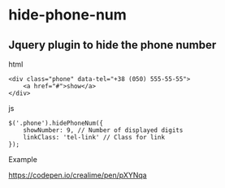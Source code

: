 # hide-phone-num
## Jquery plugin to hide the phone number

html

    <div class="phone" data-tel="+38 (050) 555-55-55">
        <a href="#">show</a>
    </div>

js

    $('.phone').hidePhoneNum({
        showNumber: 9, // Number of displayed digits
        linkClass: 'tel-link' // Class for link
    });
    
Example

https://codepen.io/crealime/pen/pXYNqa

